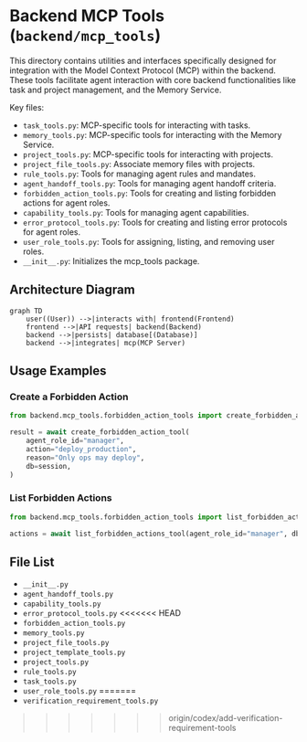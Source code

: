 # Backend MCP Tools (`backend/mcp_tools`)

This directory contains utilities and interfaces specifically designed for integration with the Model Context Protocol (MCP) within the backend. These tools facilitate agent interaction with core backend functionalities like task and project management, and the Memory Service.

Key files:

*   `task_tools.py`: MCP-specific tools for interacting with tasks.
*   `memory_tools.py`: MCP-specific tools for interacting with the Memory Service.
*   `project_tools.py`: MCP-specific tools for interacting with projects.
*   `project_file_tools.py`: Associate memory files with projects.
*   `rule_tools.py`: Tools for managing agent rules and mandates.
*   `agent_handoff_tools.py`: Tools for managing agent handoff criteria.
*   `forbidden_action_tools.py`: Tools for creating and listing forbidden actions for agent roles.
*   `capability_tools.py`: Tools for managing agent capabilities.
*   `error_protocol_tools.py`: Tools for creating and listing error protocols for agent roles.
*   `user_role_tools.py`: Tools for assigning, listing, and removing user roles.
*   `__init__.py`: Initializes the mcp_tools package.

## Architecture Diagram
```mermaid
graph TD
    user((User)) -->|interacts with| frontend(Frontend)
    frontend -->|API requests| backend(Backend)
    backend -->|persists| database[(Database)]
    backend -->|integrates| mcp(MCP Server)
```

## Usage Examples

### Create a Forbidden Action

```python
from backend.mcp_tools.forbidden_action_tools import create_forbidden_action_tool

result = await create_forbidden_action_tool(
    agent_role_id="manager",
    action="deploy_production",
    reason="Only ops may deploy",
    db=session,
)
```

### List Forbidden Actions

```python
from backend.mcp_tools.forbidden_action_tools import list_forbidden_actions_tool

actions = await list_forbidden_actions_tool(agent_role_id="manager", db=session)
```

<!-- File List Start -->
## File List

- `__init__.py`
- `agent_handoff_tools.py`
- `capability_tools.py`
- `error_protocol_tools.py`
<<<<<<< HEAD
- `forbidden_action_tools.py`
- `memory_tools.py`
- `project_file_tools.py`
- `project_template_tools.py`
- `project_tools.py`
- `rule_tools.py`
- `task_tools.py`
- `user_role_tools.py`
=======
- `verification_requirement_tools.py`
>>>>>>> origin/codex/add-verification-requirement-tools

<!-- File List End -->




